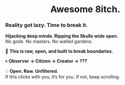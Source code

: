 <h1 align="center">Awesome 8itch.</h1>

### Reality got lazy. Time to break it.  

**Hijacking deep minds. Ripping the Skulls wide open.**  
No gods. No masters. No walled gardens.  

🧠 **This is raw, open, and built to break boundaries.**  

🌀 **Observer → Citizen → Creator → ???**  

💡 **Open. Raw. Unfiltered.**  
If this clicks with you, it’s for you. If not, keep scrolling.  
